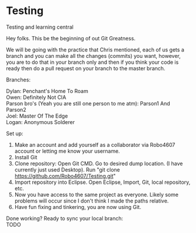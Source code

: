 # Testing
Testing and learning central

Hey folks. This be the beginning of out Git Greatness.

We will be going with the practice that Chris mentioned, each of us gets a branch and you can make all the changes (commits) you 
want, however, you are to do that in your branch only and then if you think your code is ready then do a pull request on your branch to the master branch.

Branches:

Dylan: Penchant's Home To Roam <br>
Owen: Definitely Not CIA <br>
Parson bro's (Yeah you are still one person to me atm): Parson1 And Parson2 <br>
Joel: Master Of The Edge <br>
Logan: Anonymous Solderer

Set up:
1. Make an account and add yourself as a collaborator via Robo4607 account or letting me know your username. <br>
2. Install Git <br>
3. Clone repository: Open Git CMD. Go to desired dump location. (I have currently just used Desktop). Run "git clone https://github.com/Robo4607/Testing.git" <br>
4. Import repository into Eclipse. Open Eclipse, Import, Git, local repository, etc. <br>
5. Now you have access to the same project as everyone. Likely some problems will occur since I don't think I made the paths relative. <br>
6. Have fun fixing and tinkering, you are now using Git. <br>

Done working? Ready to sync your local branch: <br>
TODO
